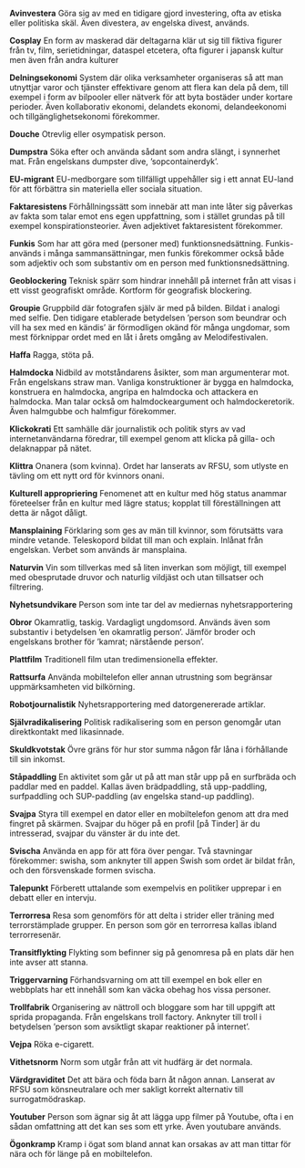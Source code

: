 **Avinvestera** Göra sig av med en tidigare gjord investering, ofta av etiska eller politiska skäl. Även divestera, av engelska divest, används.

**Cosplay**  En form av maskerad där deltagarna klär ut sig till fiktiva figurer från tv, film, serietidningar, dataspel etcetera, ofta figurer i japansk kultur men även från andra kulturer

**Delningsekonomi** System där olika verksamheter organiseras så att man utnyttjar varor och tjänster effektivare genom att flera kan dela på dem, till exempel i form av bilpooler eller nätverk för att byta bostäder under kortare perioder. Även kollaborativ ekonomi, delandets ekonomi, delandeekonomi och tillgänglighetsekonomi förekommer.

**Douche** Otrevlig eller osympatisk person.

**Dumpstra** Söka efter och använda sådant som andra slängt, i synnerhet mat. Från engelskans dumpster dive, ’sopcontainerdyk’.

**EU-migrant** EU-medborgare som tillfälligt uppehåller sig i ett annat EU-land för att förbättra sin materiella eller sociala situation.

**Faktaresistens** Förhållningssätt som innebär att man inte låter sig påverkas av fakta som talar emot ens egen uppfattning, som i stället grundas på till exempel konspirationsteorier. Även adjektivet faktaresistent förekommer.

**Funkis** Som har att göra med (personer med) funktionsnedsättning. Funkis- används i många sammansättningar, men funkis förekommer också
både som adjektiv och som substantiv om en person med funktionsnedsättning.

**Geoblockering** Teknisk spärr som hindrar innehåll på internet från att visas i ett visst geografiskt område. Kortform för geografisk blockering.

**Groupie** Gruppbild där fotografen själv är med på bilden. Bildat i analogi med selfie. Den tidigare etablerade betydelsen ’person som
beundrar och vill ha sex med en kändis’ är förmodligen okänd för många
ungdomar, som mest förknippar ordet med en låt i årets omgång av
Melodifestivalen.

**Haffa** Ragga, stöta på.

**Halmdocka** Nidbild av motståndarens åsikter, som man argumenterar mot. Från engelskans straw man. Vanliga konstruktioner är bygga en halmdocka,
konstruera en halmdocka, angripa en halmdocka och attackera en halmdocka.
Man talar också om halmdockeargument och halmdockeretorik. Även halmgubbe
och halmfigur förekommer.

**Klickokrati** Ett samhälle där journalistik och politik styrs av vad internetanvändarna föredrar, till exempel genom att klicka på gilla- och delaknappar på nätet.

**Klittra** Onanera (som kvinna). Ordet har lanserats av RFSU, som utlyste en tävling om ett nytt ord för kvinnors onani.

**Kulturell appropriering** Fenomenet att en kultur med hög status anammar företeelser från en kultur med lägre status; kopplat till föreställningen att detta är något dåligt.

**Mansplaining** Förklaring som ges av män till kvinnor, som förutsätts vara mindre vetande. Teleskopord bildat till man och explain. Inlånat från engelskan. Verbet som används är mansplaina.

**Naturvin** Vin som tillverkas med så liten inverkan som möjligt, till exempel med obesprutade druvor och naturlig vildjäst och utan tillsatser och filtrering.

**Nyhetsundvikare** Person som inte tar del av mediernas nyhetsrapportering 

**Obror** Okamratlig, taskig. Vardagligt ungdomsord. Används även som substantiv i betydelsen ’en okamratlig person’. Jämför broder och engelskans brother för ’kamrat; närstående person’.

**Plattfilm** Traditionell film utan tredimensionella effekter.

**Rattsurfa** Använda mobiltelefon eller annan utrustning som begränsar uppmärksamheten vid bilkörning.

**Robotjournalistik** Nyhetsrapportering med datorgenererade artiklar.

**Självradikalisering** Politisk radikalisering som en person genomgår utan direktkontakt med likasinnade.

**Skuldkvotstak** Övre gräns för hur stor summa någon får låna i förhållande till sin inkomst.

**Ståpaddling** En aktivitet som går ut på att man står upp på en surfbräda och paddlar med en paddel. Kallas även brädpaddling, stå upp-paddling, surfpaddling och SUP-paddling (av
engelska stand-up paddling).

**Svajpa** Styra till exempel en dator eller en mobiltelefon genom att dra med fingret på skärmen. Svajpar du höger på en profil [på Tinder] är du intresserad, svajpar du vänster
är du inte det. 

**Svischa** Använda en app för att föra över pengar. Två stavningar förekommer: swisha, som anknyter till appen Swish som ordet
är bildat från, och den försvenskade formen svischa.

**Talepunkt** Förberett uttalande som exempelvis en politiker upprepar i en debatt eller en intervju.

**Terrorresa**  Resa som genomförs för att delta i strider eller träning med terrorstämplade grupper. En person som gör en terrorresa kallas ibland terrorresenär.

**Transitflykting** Flykting som befinner sig på genomresa på en plats där hen inte avser att stanna.

**Triggervarning** Förhandsvarning om att till exempel en bok eller en webbplats har ett innehåll som kan väcka obehag hos vissa personer.

**Trollfabrik** Organisering av nättroll och bloggare som har till uppgift att sprida propaganda. Från engelskans troll factory. Anknyter till troll i betydelsen ’person som avsiktligt skapar reaktioner på internet’.

**Vejpa** Röka e-cigarett.

**Vithetsnorm** Norm som utgår från att vit hudfärg är det normala.

**Värdgraviditet** Det att bära och föda barn åt någon annan. Lanserat av RFSU som könsneutralare och mer sakligt korrekt alternativ till
surrogatmödraskap.

**Youtuber** Person som ägnar sig åt att lägga upp filmer på Youtube, ofta i en sådan omfattning att det kan ses som ett yrke. Även youtubare används.

**Ögonkramp** Kramp i ögat som bland annat kan orsakas av att man tittar för nära och för länge på en mobiltelefon.